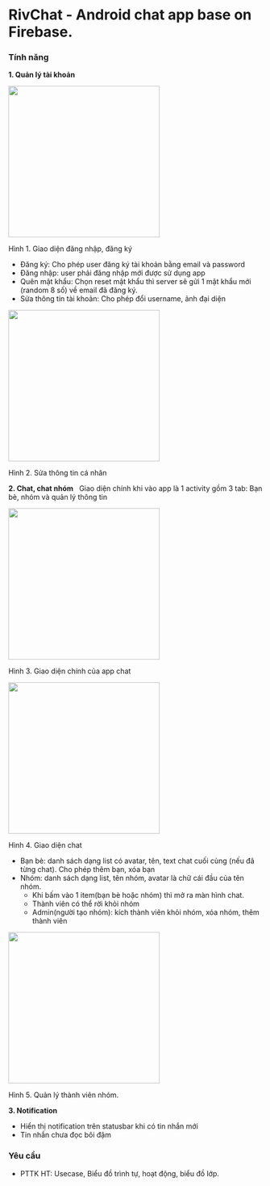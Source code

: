 # RivChat - Android chat app base on Firebase.  
### Tính năng  
**1. Quản lý tài khoản**  

<img src='https://github.com/nguyenvulebinh/rivchat/blob/master/Screenshot_2017-01-06-09-13-10.png' width='300'/>  

Hình 1. Giao diện đăng nhập, đăng ký

* Đăng ký: Cho phép user đăng ký tài khoản bằng email và password
* Đăng nhập: user phải đăng nhập mới được sử dụng app
* Quên mật khẩu: Chọn reset mật khẩu thì server sẽ gửi 1 mật khẩu mới (random 8 số) về email đã đăng ký.
* Sửa thông tin tài khoản: Cho phép đổi username, ảnh đại diện

<img src='https://github.com/nguyenvulebinh/rivchat/blob/master/Screenshot_2017-01-06-09-15-45.png' width='300'/>  

Hình 2. Sửa thông tin cá nhân

**2. Chat, chat nhóm**  
Giao diện chính khi vào app là 1 activity gồm 3 tab: Bạn bè, nhóm và quản lý thông tin    

<img src='https://github.com/nguyenvulebinh/rivchat/blob/master/Screenshot_2017-01-06-09-15-33.png' width='300'/> 

Hình 3. Giao diện chính của app chat

<img src='https://github.com/nguyenvulebinh/rivchat/blob/master/Screenshot_2017-01-06-09-22-10.png' width='300'/> 

Hình 4. Giao diện chat

* Bạn bè: danh sách dạng list có avatar, tên, text chat cuối cùng (nếu đã từng chat). Cho phép thêm bạn, xóa bạn
* Nhóm: danh sách dạng list, tên nhóm, avatar là chữ cái đầu của tên nhóm.
	- Khi bấm vào 1 item(bạn bè hoặc nhóm) thì mở ra màn hình chat.
	- Thành viên có thể rời khỏi nhóm
	- Admin(người tạo nhóm): kích thành viên khỏi nhóm, xóa nhóm, thêm thành viên  

<img src='https://github.com/nguyenvulebinh/rivchat/blob/master/Screenshot_2017-01-06-09-30-44.png' width='300'/>  

Hình 5. Quản lý thành viên nhóm.  

**3. Notification**  
* Hiển thị notification trên statusbar khi có tin nhắn mới
* Tin nhắn chưa đọc bôi đậm  

### Yêu cầu  
* PTTK HT: Usecase, Biểu đồ trình tự, hoạt động, biểu đồ lớp. 

